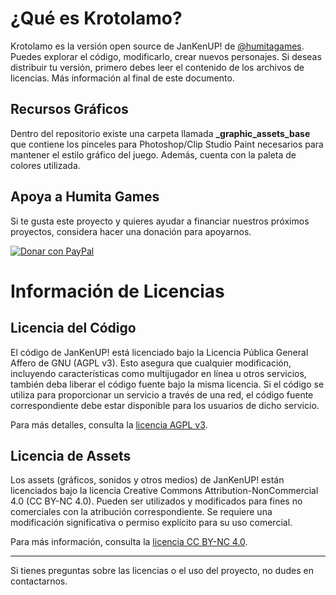 # ¿Qué es Krotolamo?
Krotolamo es la versión open source de JanKenUP! de [@humitagames](https://humitagames.com). Puedes explorar el código, modificarlo, crear nuevos personajes. Si deseas distribuir tu versión, primero debes leer el contenido de los archivos de licencias. Más información al final de este documento.

## Recursos Gráficos
Dentro del repositorio existe una carpeta llamada **_graphic_assets_base** que contiene los pinceles para Photoshop/Clip Studio Paint necesarios para mantener el estilo gráfico del juego. Además, cuenta con la paleta de colores utilizada.

## Apoya a Humita Games
Si te gusta este proyecto y quieres ayudar a financiar nuestros próximos proyectos, considera hacer una donación para apoyarnos.

[![Donar con PayPal](https://img.shields.io/badge/Donar-PayPal-blue.svg)](https://paypal.me/humitagames)

# Información de Licencias

## Licencia del Código
El código de JanKenUP! está licenciado bajo la Licencia Pública General Affero de GNU (AGPL v3). 
Esto asegura que cualquier modificación, incluyendo características como multijugador en línea u otros servicios, también deba liberar el código fuente bajo la misma licencia. 
Si el código se utiliza para proporcionar un servicio a través de una red, el código fuente correspondiente debe estar disponible para los usuarios de dicho servicio.

Para más detalles, consulta la [licencia AGPL v3](https://www.gnu.org/licenses/agpl-3.0.html).

## Licencia de Assets
Los assets (gráficos, sonidos y otros medios) de JanKenUP! están licenciados bajo la licencia Creative Commons Attribution-NonCommercial 4.0 (CC BY-NC 4.0). 
Pueden ser utilizados y modificados para fines no comerciales con la atribución correspondiente. Se requiere una modificación significativa o permiso explícito para su uso comercial.

Para más información, consulta la [licencia CC BY-NC 4.0](https://creativecommons.org/licenses/by-nc/4.0/).

---

Si tienes preguntas sobre las licencias o el uso del proyecto, no dudes en contactarnos.
